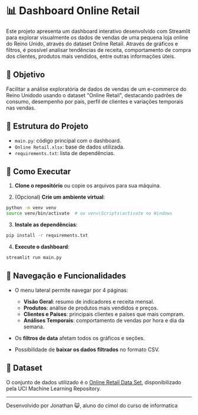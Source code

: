 # 📊 Dashboard Online Retail

Este projeto apresenta um dashboard interativo desenvolvido com Streamlit para explorar visualmente os dados de vendas de uma pequena loja online do Reino Unido, através do dataset Online Retail. Através de gráficos e filtros, é possível analisar tendências de receita, comportamento de compra dos clientes, produtos mais vendidos, entre outras informações úteis.

## 🎯 Objetivo

Facilitar a análise exploratória de dados de vendas de um e-commerce do Reino Unidodo usando o dataset "Online Retail", destacando padrões de consumo, desempenho por país, perfil de clientes e variações temporais nas vendas.

## 📁 Estrutura do Projeto

- `main.py`: código principal com o dashboard.
- `Online Retail.xlsx`: base de dados utilizada.
- `requirements.txt`: lista de dependências.

## 🚀 Como Executar

1. **Clone o repositório** ou copie os arquivos para sua máquina.

2. (Opcional) **Crie um ambiente virtual**:
```bash
python -m venv venv
source venv/bin/activate  # ou venv\Scripts\activate no Windows
```

3. **Instale as dependências**:
```bash
pip install -r requirements.txt
```

4. **Execute o dashboard**:
```bash
streamlit run main.py
```

## 🧭 Navegação e Funcionalidades

- O menu lateral permite navegar por 4 páginas:
  - **Visão Geral**: resumo de indicadores e receita mensal.
  - **Produtos**: análise de produtos mais vendidos e preços.
  - **Clientes e Países**: principais clientes e países que mais compram.
  - **Análises Temporais**: comportamento de vendas por hora e dia da semana.

- Os **filtros de data** afetam todos os gráficos e seções.
- Possibilidade de **baixar os dados filtrados** no formato CSV.

## 📌 Dataset

O conjunto de dados utilizado é o [Online Retail Data Set](https://archive.ics.uci.edu/dataset/352/online+retail), disponibilizado pela UCI Machine Learning Repository.

---

Desenvolvido por Jonathan 😺, aluno do cimol do curso de informatica